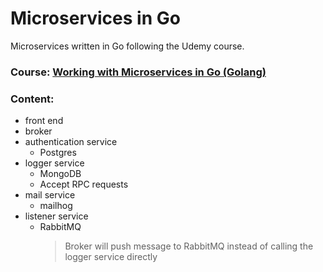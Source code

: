 # Microservices in Go

Microservices written in Go following the Udemy course.

### Course: [Working with Microservices in Go (Golang)](https://www.udemy.com/course/working-with-microservices-in-go/)

### Content:

-   front end
-   broker
-   authentication service
    -   Postgres
-   logger service
    -   MongoDB
    -   Accept RPC requests
-   mail service
    -   mailhog
-   listener service
    -   RabbitMQ
        > Broker will push message to RabbitMQ instead of calling the logger service directly
